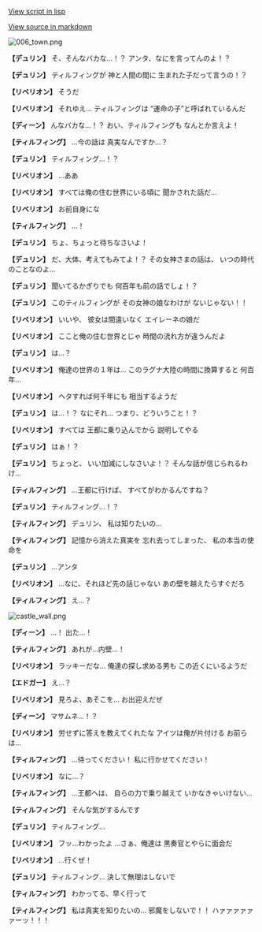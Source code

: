[View script in lisp](../scripts/1750602.txt)

[View source in markdown](1750602.md)

![006_town.png](../images/backgrounds/006_town.png)

**【デュリン】**
そ、そんなバカな…！？
アンタ、なにを言ってんのよ！？

**【デュリン】**
ティルフィングが
神と人間の間に
生まれた子だって言うの！？

**【リベリオン】**
そうだ

**【リベリオン】**
それゆえ…
ティルフィングは
“運命の子”と呼ばれているんだ

**【ディーン】**
んなバカな…！？
おい、ティルフィングも
なんとか言えよ！

**【ティルフィング】**
…今の話は
真実なんですか…？

**【デュリン】**
ティルフィング…！？

**【リベリオン】**
…ああ

**【リベリオン】**
すべては俺の住む世界にいる頃に
聞かされた話だ…

**【リベリオン】**
お前自身にな

**【ティルフィング】**
…！

**【デュリン】**
ちょ、ちょっと待ちなさいよ！

**【デュリン】**
だ、大体、考えてもみてよ！？
その女神さまの話は、
いつの時代のことなのよ…

**【デュリン】**
聞いてるかぎりでも
何百年も前の話でしょ！？

**【デュリン】**
このティルフィングが
その女神の娘なわけが
ないじゃない！！

**【リベリオン】**
いいや、
彼女は間違いなく
エイレーネの娘だ

**【リベリオン】**
ここと俺の住む世界とじゃ
時間の流れ方が違うんだよ

**【デュリン】**
は…？

**【リベリオン】**
俺達の世界の１年は…
このラグナ大陸の時間に換算すると
何百年…

**【リベリオン】**
ヘタすれば何千年にも
相当するようだ

**【デュリン】**
は…！？
なにそれ…
つまり、どういうこと！？

**【リベリオン】**
すべては
王都に乗り込んでから
説明してやる

**【デュリン】**
はぁ！？

**【デュリン】**
ちょっと、
いい加減にしなさいよ！？
そんな話が信じられるわけ…

**【ティルフィング】**
…王都に行けば、
すべてがわかるんですね？

**【デュリン】**
ティルフィング…！？

**【ティルフィング】**
デュリン、
私は知りたいの…

**【ティルフィング】**
記憶から消えた真実を
忘れ去ってしまった、
私の本当の使命を

**【デュリン】**
…アンタ

**【リベリオン】**
…なに、それほど先の話じゃない
あの壁を越えたらすぐだろ

**【ティルフィング】**
え…？

![castle_wall.png](../images/backgrounds/castle_wall.png)

**【ディーン】**
…！
出た…！

**【ティルフィング】**
あれが…内壁…！

**【リベリオン】**
ラッキーだな…
俺達の探し求める男も
この近くにいるようだ

**【エドガー】**
え…？

**【リベリオン】**
見ろよ、あそこを…
お出迎えだぜ

**【ディーン】**
マサムネ…！？

**【リベリオン】**
労せずに答えを教えてくれたな
アイツは俺が片付ける
お前らは…

**【ティルフィング】**
…待ってください！
私に行かせてください！

**【リベリオン】**
なに…？

**【ティルフィング】**
…王都へは、
自らの力で乗り越えて
いかなきゃいけない…

**【ティルフィング】**
そんな気がするんです

**【デュリン】**
ティルフィング…

**【リベリオン】**
フッ…わかったよ
…さぁ、俺達は
黒奏官とやらに面会だ

**【リベリオン】**
…行くぜ！

**【デュリン】**
ティルフィング…
決して無理はしないで

**【ティルフィング】**
わかってる、早く行って

**【ティルフィング】**
私は真実を知りたいの…
邪魔をしないで！！
ハァァァァァァーッ！！！
